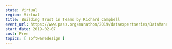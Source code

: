 ```yaml
---
state: Virtual
region: Virtual
title: Building Trust in Teams by Richard Campbell
event_url: https://www.pass.org/marathon/2019/dataexpertseries/DataManagement.aspx
start_date: 2019-02-07
cost: Free
topics: [ softwaredesign ]
---
```

